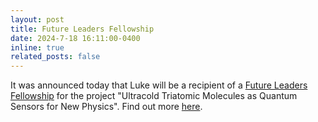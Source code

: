 ```yaml
---
layout: post
title: Future Leaders Fellowship
date: 2024-7-18 16:11:00-0400
inline: true
related_posts: false
---
```


It was announced today that Luke will be a recipient of a [Future Leaders Fellowship](https://www.ukri.org/what-we-do/developing-people-and-skills/future-leaders-fellowships/) for the project "Ultracold Triatomic Molecules as Quantum Sensors for New Physics". Find out more [here](https://www.ucl.ac.uk/news/2024/jul/ucl-researchers-among-latest-round-ukri-future-leaders-fellowships).

